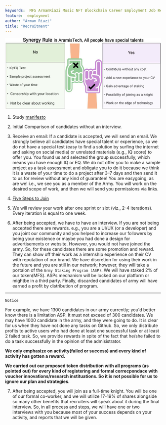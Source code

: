```yaml
---
keywords:  MFS ArmanRiazi Music NFT Blockchain Career Employment Job Recuiter
feature:  employment
author: "Arman Riazi"
title: "Recruitment"
---
```


![Synergy Rule](../assets/synergy.JPG)

1.  Study [manifesto](../manifesto/manifesto_for_employment.md)

2.  Initial Comparison of candidates without an interview.

3.  Receive an email: If a candidate is accepted, we will send an email. We strongly believe all candidates have special talent or experience, so we do not have a special test (easy to find a solution by surfing the internet and asking on social media) or unrelated materials (e.g., IQ score) to offer you. You found us and selected the group successfully, which means you have enough IQ or EQ. We do not offer you to make a sample project as a task assessment and obligate you to do it because we think it is a waste of your time to do a project after 3–7 days and then send it to us for review without any kind of guarantee! You are easygoing, as are we! i.e., we see you as a member of the Army. You will work on the desired scope of work, and then we will send you permissions via links.

4.  [Five Steps to Join](./steps-to-join.md)

5.  We will review your work after one sprint or slot (viz., 2-4 iterations). Every iteration is equal to one week.

6.  After being accepted, we have to have an interview. If you are not being accepted there are rewards. e.g., you are a UI/UX (or a developer) and you joint our community and you helped to increase our followers by being your existence or maybe you had done a design for advertisements or website. However, you would not have joined the army. So, for these candidates there are some promotion and reward. They can show off their work as a internship experience on their CV with reputation of our brand. We have discretion for using their work in the future and you are still in our network; however, they will take a portaion of the `Army Staking Program (ASP)`. We will have staked 2% of our token(MFS). ASPs mechanism will be locked on our platform or mightbe in a third party. Finally, discarded candidates of army will have earned a profit by distribution of program.

---

`Notice`

For example, we have 1300 candidates in our army currently; you'd better know there is a limitation ASP. It must not exceed of 300 candidates. We may have 1000 candidate in the army, and they were going to do. It is clear for us when they have not done any tasks on Github. So, we only distribute profits to active users who had done at least one successful task or at least 2 failed task. So, we provide rewards in spite of the fact that he/she failed to do a task successfully in the opinion of the admisistrator.

**We only emphasize on activity(failed or success) and every kind of activity has gotten a reward.**

**We carried out our proposed token distribution with all programs (as pointed out) for every kind of registering and formal correcpondace with voucher innovations/research instituations. So it is not possible for us to ignore our plan and strategies.**


7.  After being accepted, you will join as a full-time knight. You will be one of our formal co-worker, and we will utilize 17-19% of shares alongside so many other benefits that  recruiters will speak about it during the final interview. So, in all process and steps, we will have one or two interviews with you because most of your success depends on your activity, and reports that we will be given.

